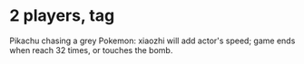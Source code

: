 # 2 players, tag
 
Pikachu chasing a grey Pokemon: xiaozhi will add actor's speed; game ends when reach 32 times, or touches the bomb.
